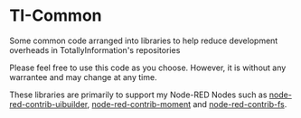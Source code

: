 # TI-Common
Some common code arranged into libraries to help reduce development overheads in TotallyInformation's repositories

Please feel free to use this code as you choose. However, it is without any warrantee and may change at any time.

These libraries are primarily to support my Node-RED Nodes such as [node-red-contrib-uibuilder](https://github.com/TotallyInformation/node-red-contrib-uibuilder), [node-red-contrib-moment](https://github.com/TotallyInformation/node-red-contrib-moment) and [node-red-contrib-fs](https://github.com/TotallyInformation/node-red-contrib-fs).